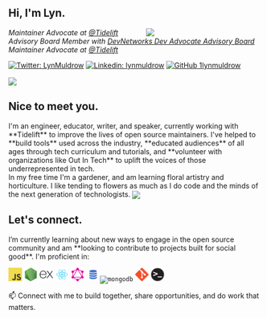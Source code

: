 <h2> Hi, I'm Lyn.</h2>
<img align='right' src="https://pbs.twimg.com/profile_images/1501659648084041745/-KB7xeIL_400x400.jpg" width="230">
<p><em>Maintainer Advocate at <a href="http://www.tidelift.com">@Tidelift</a>
</br>Advisory Board Member with <a href="https://www.devnetwork.com/about/advisory-boards/developer-evangelist-advocate-advisory-board/">DevNetworks Dev Advocate Advisory Board</a>
<br>Maintainer Advocate at <a href="http://www.tidelift.com">@Tidelift</a></em></p>

[![Twitter: LynMuldrow](https://img.shields.io/twitter/follow/lynmuldrow?style=social)](https://twitter.com/lynmuldrow)
[![Linkedin: lynmuldrow](https://img.shields.io/badge/-thaianebraga-blue?style=flat-square&logo=Linkedin&logoColor=white&link=https://www.linkedin.com/in/lynmuldrow/)](https://www.linkedin.com/in/lynmuldrow/)
[![GitHub 1lynmuldrow](https://img.shields.io/github/followers/1ynmuldrow?label=follow&style=social)](https://github.com/1ynmuldrow)

<img align='center' src="https://i.ibb.co/5GKk4JZ/floral-hl-removebg-preview.png">

<h2>Nice to meet you.</h2>
I'm an engineer, educator, writer, and speaker, currently working with **Tidelift** to improve the lives of open source maintainers. I've helped to **build tools**
used across the industry, **educated audiences** of all ages through tech curriculum and tutorials, and **volunteer with organizations like Out In Tech** to uplift the
voices of those underrepresented in tech.<br>
In my free time I'm a gardener, and am learning floral artistry and horticulture. I like tending to flowers as much as I do code and the minds of the next generation of technologists.

<img align='center' src="https://i.ibb.co/5GKk4JZ/floral-hl-removebg-preview.png">

<h2>Let's connect.</h2>
I’m currently learning about new ways to engage in the open source community and am **looking to contribute to projects built for social good**. I'm proficient in: 

<code><img height="27" src="https://raw.githubusercontent.com/github/explore/80688e429a7d4ef2fca1e82350fe8e3517d3494d/topics/javascript/javascript.png" alt="javascript"></code>
<code><img height="27" src="https://raw.githubusercontent.com/github/explore/80688e429a7d4ef2fca1e82350fe8e3517d3494d/topics/nodejs/nodejs.png" alt="nodejs"></code>
<code><img height="27" src="https://raw.githubusercontent.com/devicons/devicon/master/icons/express/express-original.svg" alt="expressjs"></code>
<code><img height="27" src="https://raw.githubusercontent.com/github/explore/80688e429a7d4ef2fca1e82350fe8e3517d3494d/topics/react/react.png" alt="react"></code>
<code><img height="27" src="https://raw.githubusercontent.com/github/explore/80688e429a7d4ef2fca1e82350fe8e3517d3494d/topics/graphql/graphql.png" alt="graphql"></code>
<code><img height="27" src="https://raw.githubusercontent.com/github/explore/80688e429a7d4ef2fca1e82350fe8e3517d3494d/topics/sql/sql.png" alt="sql"></code><code><img height="27" src="https://encrypted-tbn0.gstatic.com/images?q=tbn%3AANd9GcSTTzPAw-55ssm1Im594xYZ9eRQu2JylrkYLg&usqp=CAU" alt="mongodb"></code>
<code><img height="27" src="https://raw.githubusercontent.com/devicons/devicon/master/icons/git/git-original.svg" alt="git"></code>
<code><img height="27" src="https://raw.githubusercontent.com/github/explore/80688e429a7d4ef2fca1e82350fe8e3517d3494d/topics/terminal/terminal.png" alt="terminal"></code>

📫 Connect with me to build together, share opportunities, and do work that matters. 
